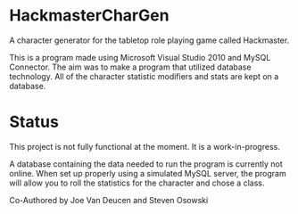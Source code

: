 HackmasterCharGen
=================

A character generator for the tabletop role playing game called Hackmaster.

This is a program made using Microsoft Visual Studio 2010 and MySQL Connector. The aim was to make a program that utilized database technology. All of the character statistic modifiers and stats are kept on a database.

Status
=================
This project is not fully functional at the moment. It is a work-in-progress.

A database containing the data needed to run the program is currently not online. When set up properly using a simulated MySQL server, the program will allow you to roll the statistics for the character and chose a class.

Co-Authored by Joe Van Deucen and Steven Osowski
